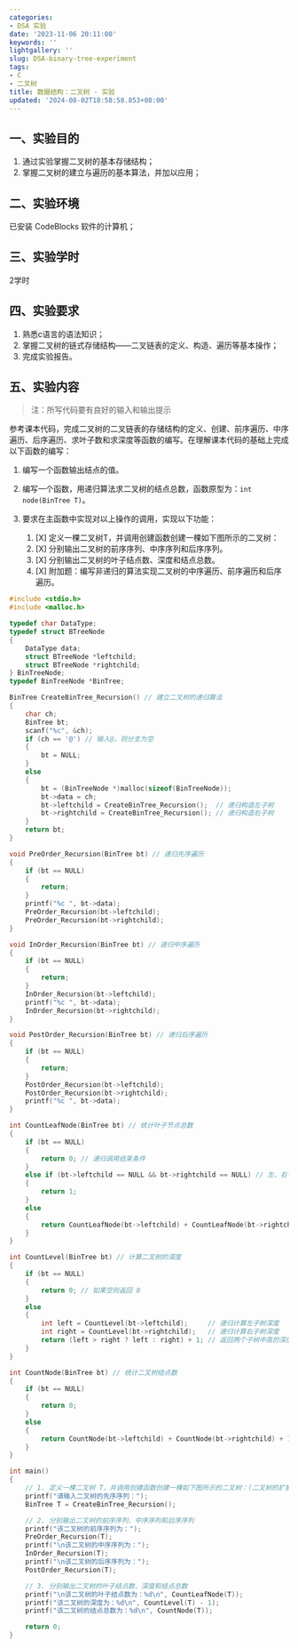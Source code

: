 ```yaml
---
categories:
- DSA 实验
date: '2023-11-06 20:11:00'
keywords: ''
lightgallery: ''
slug: DSA-binary-tree-experiment
tags:
- C
- 二叉树
title: 数据结构：二叉树 - 实验
updated: '2024-08-02T18:58:58.853+08:00'
---
```

## 一、实验目的

1. 通过实验掌握二叉树的基本存储结构；
2. 掌握二叉树的建立与遍历的基本算法，并加以应用；

## 二、实验环境

已安装 CodeBlocks 软件的计算机；

## 三、实验学时

2学时

## 四、实验要求

1. 熟悉c语言的语法知识；
2. 掌握二叉树的链式存储结构——二叉链表的定义、构造、遍历等基本操作；
3. 完成实验报告。

## 五、实验内容

> 注：所写代码要有良好的输入和输出提示

参考课本代码，完成二叉树的二叉链表的存储结构的定义、创建、前序遍历、中序遍历、后序遍历、求叶子数和求深度等函数的编写。在理解课本代码的基础上完成以下函数的编写：

1. 编写一个函数输出结点的值。
2. 编写一个函数，用递归算法求二叉树的结点总数，函数原型为：`int node(BinTree T)`。
3. 要求在主函数中实现对以上操作的调用，实现以下功能：

   1. [X]  定义一棵二叉树T，并调用创建函数创建一棵如下图所示的二叉树：
   2. [X]  分别输出二叉树的前序序列、中序序列和后序序列。
   3. [X]  分别输出二叉树的叶子结点数、深度和结点总数。
   4. [X]  附加题：编写非递归的算法实现二叉树的中序遍历、前序遍历和后序遍历。

```c
#include <stdio.h>
#include <malloc.h>

typedef char DataType;
typedef struct BTreeNode
{
    DataType data;
    struct BTreeNode *leftchild;
    struct BTreeNode *rightchild;
} BinTreeNode;
typedef BinTreeNode *BinTree;

BinTree CreateBinTree_Recursion() // 建立二叉树的递归算法
{
    char ch;
    BinTree bt;
    scanf("%c", &ch);
    if (ch == '@') // 输入@，则分支为空
    {
        bt = NULL;
    }
    else
    {
        bt = (BinTreeNode *)malloc(sizeof(BinTreeNode));
        bt->data = ch;
        bt->leftchild = CreateBinTree_Recursion();  // 递归构造左子树
        bt->rightchild = CreateBinTree_Recursion(); // 递归构造右子树
    }
    return bt;
}

void PreOrder_Recursion(BinTree bt) // 递归先序遍历
{
    if (bt == NULL)
    {
        return;
    }
    printf("%c ", bt->data);
    PreOrder_Recursion(bt->leftchild);
    PreOrder_Recursion(bt->rightchild);
}

void InOrder_Recursion(BinTree bt) // 递归中序遍历
{
    if (bt == NULL)
    {
        return;
    }
    InOrder_Recursion(bt->leftchild);
    printf("%c ", bt->data);
    InOrder_Recursion(bt->rightchild);
}

void PostOrder_Recursion(BinTree bt) // 递归后序遍历
{
    if (bt == NULL)
    {
        return;
    }
    PostOrder_Recursion(bt->leftchild);
    PostOrder_Recursion(bt->rightchild);
    printf("%c ", bt->data);
}

int CountLeafNode(BinTree bt) // 统计叶子节点总数
{
    if (bt == NULL)
    {
        return 0; // 递归调用结束条件
    }
    else if (bt->leftchild == NULL && bt->rightchild == NULL) // 左、右子树都为空，是叶子
    {
        return 1;
    }
    else
    {
        return CountLeafNode(bt->leftchild) + CountLeafNode(bt->rightchild); // 递归遍历左子树和右子树
    }
}

int CountLevel(BinTree bt) // 计算二叉树的深度
{
    if (bt == NULL)
    {
        return 0; // 如果空则返回 0
    }
    else
    {
        int left = CountLevel(bt->leftchild);     // 递归计算左子树深度
        int right = CountLevel(bt->rightchild);   // 递归计算右子树深度
        return (left > right ? left : right) + 1; // 返回两个子树中高的深度 + 1
    }
}

int CountNode(BinTree bt) // 统计二叉树结点数
{
    if (bt == NULL)
    {
        return 0;
    }
    else
    {
        return CountNode(bt->leftchild) + CountNode(bt->rightchild) + 1;
    }
}

int main()
{
    // 1. 定义一棵二叉树 T，并调用创建函数创建一棵如下图所示的二叉树：(二叉树的扩展的前序遍历序列 ABC@@DE@@@FGH@@I@@@)
    printf("请输入二叉树的先序序列：");
    BinTree T = CreateBinTree_Recursion();

    // 2. 分别输出二叉树的前序序列、中序序列和后序序列
    printf("该二叉树的前序序列为：");
    PreOrder_Recursion(T);
    printf("\n该二叉树的中序序列为：");
    InOrder_Recursion(T);
    printf("\n该二叉树的后序序列为：");
    PostOrder_Recursion(T);

    // 3. 分别输出二叉树的叶子结点数、深度和结点总数
    printf("\n该二叉树的叶子结点数为：%d\n", CountLeafNode(T));
    printf("该二叉树的深度为：%d\n", CountLevel(T) - 1);
    printf("该二叉树的结点总数为：%d\n", CountNode(T));

    return 0;
}
```
